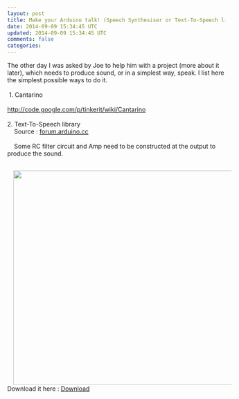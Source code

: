 ```yaml
---           
layout: post
title: Make your Arduino talk! (Speech Synthesiser or Text-To-Speech library)
date: 2014-09-09 15:34:45 UTC
updated: 2014-09-09 15:34:45 UTC
comments: false
categories: 
---
```


The other day I was asked by Joe to help him with a project (more about it later), which needs to produce sound, or in a simplest way, speak. I list here the simplest possible ways to do it.<br /><br />&nbsp;1. Cantarino<br /><br />http://code.google.com/p/tinkerit/wiki/Cantarino<br /><br />2. Text-To-Speech library<br />&nbsp; &nbsp; Source :&nbsp;<a href="http://forum.arduino.cc/index.php/topic,49654.msg354746.html#msg354746">forum.arduino.cc</a><br /><br />&nbsp; &nbsp; Some RC filter circuit and Amp need to be constructed at the output to produce the sound.<br />&nbsp; <br /><div class="separator" style="clear: both; text-align: center;"><a href="http://3.bp.blogspot.com/-7t8JSebYyzU/VA4ZK_FMn1I/AAAAAAAAA_o/3wrVaAMDO8s/s1600/Arduino-LM386.png" imageanchor="1" style="margin-left: 1em; margin-right: 1em;"><img border="0" src="http://3.bp.blogspot.com/-7t8JSebYyzU/VA4ZK_FMn1I/AAAAAAAAA_o/3wrVaAMDO8s/s1600/Arduino-LM386.png" height="496" width="640" /></a></div><div style="text-align: left;">Download it here :&nbsp;<a href="https://drive.google.com/file/d/0B95Qjfn3s5vkVHVvaTMyRmluVzA/edit?usp=sharing">Download</a></div>